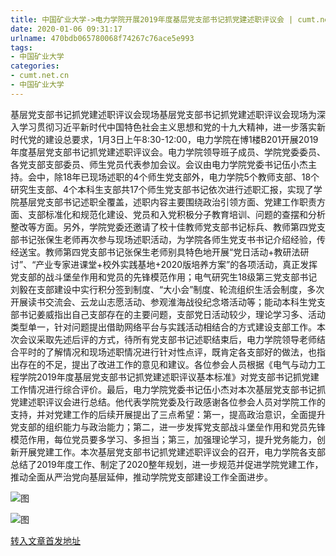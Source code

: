 ```yaml
---
title: 中国矿业大学->电力学院开展2019年度基层党支部书记抓党建述职评议会 | cumt.net.cn
date: 2020-01-06 09:31:17
urlname: 470bdb065780068f74267c76ace5e993
tags: 
- 中国矿业大学
categories:
- cumt.net.cn
- 中国矿业大学
---
```

基层党支部书记抓党建述职评议会现场基层党支部书记抓党建述职评议会现场为深入学习贯彻习近平新时代中国特色社会主义思想和党的十九大精神，进一步落实新时代党的建设总要求，1月3日上午8:30-12:00，电力学院在博1楼B201开展2019年度基层党支部书记抓党建述职评议会。电力学院领导班子成员、学院党委委员、各党支部支部委员、师生党员代表参加会议。会议由电力学院党委书记伍小杰主持。会中，除18年已现场述职的4个师生党支部外，电力学院5个教师支部、18个研究生支部、4个本科生支部共17个师生党支部书记依次进行述职汇报，实现了学院基层党支部书记述职全覆盖，述职内容主要围绕政治引领方面、党建工作职责方面、支部标准化和规范化建设、党员和入党积极分子教育培训、问题的查摆和分析整改等方面。另外，学院党委还邀请了校十佳教师党支部书记标兵、教师第四党支部书记张保生老师再次参与现场述职活动，为学院各师生党支书书记介绍经验，传经送宝。教师第四党支部书记张保生老师别具特色地开展“党日活动+教研法研讨”、“产业专家进课堂+校外实践基地+2020版培养方案”的各项活动，真正发挥党支部的战斗堡垒作用和党员的先锋模范作用；电气研究生18级第三党支部书记刘毅在支部建设中实行积分签到制度、“大小会”制度、轮流组织生活会制度，多次开展读书交流会、云龙山志愿活动、参观淮海战役纪念塔活动等；能动本科生党支部书记姜威指出自己支部存在的主要问题，支部党日活动较少，理论学习多、活动类型单一，针对问题提出借助网络平台与实践活动相结合的方式建设支部工作。本次会议采取先述后评的方式，待所有党支部书记述职结束后，电力学院领导老师结合平时的了解情况和现场述职情况进行针对性点评，既肯定各支部好的做法，也指出存在的不足，提出了改进工作的意见和建议。各位参会人员根据《电气与动力工程学院2019年度基层党支部书记抓党建述职评议基本标准》对党支部书记抓党建工作情况进行综合评价。最后，电力学院党委书记伍小杰对本次基层党支部书记抓党建述职评议会进行总结。他代表学院党委及行政感谢各位参会人员对学院工作的支持，并对党建工作的后续开展提出了三点希望：第一，提高政治意识，全面提升党支部的组织能力与政治能力；第二，进一步发挥党支部战斗堡垒作用和党员先锋模范作用，每位党员要多学习、多担当；第三，加强理论学习，提升党务能力，创新开展党建工作。本次基层党支部书记抓党建述职评议会的召开，电力学院各支部总结了2019年度工作、制定了2020整年规划，进一步规范并促进学院党建工作，推动全面从严治党向基层延伸，推动学院党支部建设工作全面进步。

![图](http://xwzx.cumt.edu.cn/_upload/article/images/55/73/3c5161744b16b0ea588c07a30809/1663a7e5-b07f-42d4-87c5-9f800bcb0c45.jpg)

![图](http://xwzx.cumt.edu.cn/_upload/article/images/55/73/3c5161744b16b0ea588c07a30809/03e8c9d5-b494-4298-a98d-10c3848e0a28.jpg)

[转入文章首发地址](http://xwzx.cumt.edu.cn/7f/97/c523a556951/page.htm)